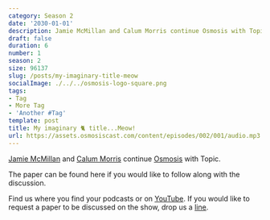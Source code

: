 ```yaml
---
category: Season 2
date: '2030-01-01'
description: Jamie McMillan and Calum Morris continue Osmosis with Topic.
draft: false
duration: 6
number: 1
season: 2
size: 96137
slug: /posts/my-imaginary-title-meow
socialImage: ./../../osmosis-logo-square.png
tags:
- Tag
- More Tag
- 'Another #Tag'
template: post
title: My imaginary 🐈 title...Meow!
url: https://assets.osmosiscast.com/content/episodes/002/001/audio.mp3
---
```


[Jamie McMillan](https://www.linkedin.com/in/jamie-mcmillan-metrology/) and [Calum Morris](https://www.linkedin.com/in/calum-morris-7015a028b/) continue [Osmosis](https://osmosiscast.com) with Topic.

The paper can be found here if you would like to follow along with the discussion.

Find us where you find your podcasts or on [YouTube](https://www.youtube.com/@Osmosiscast). If you would like to request a paper to be discussed on the show, drop us a [line](mailto:osmosiscast@gmail.com?subject=Osmosis%20Cast%20|%20Episode%20Suggestion).